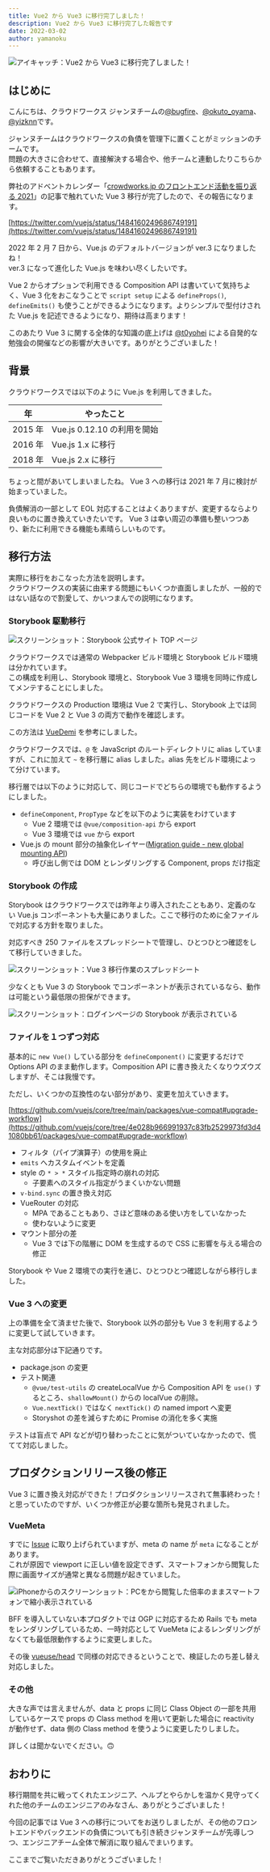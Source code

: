 ```yaml
---
title: Vue2 から Vue3 に移行完了しました！
description: Vue2 から Vue3 に移行完了した報告です
date: 2022-03-02
author: yamanoku
---
```


![アイキャッチ：Vue2 から Vue3 に移行完了しました！](https://i.gyazo.com/f37e1f4b21bab6bd8a9d0a0f2ff09fa5.png)

## はじめに

こんにちは、クラウドワークス ジャンヌチームの[@bugfire](https://qiita.com/bugfire)、[@okuto_oyama](https://twitter.com/okuto_oyama)、[@yizknn](https://qiita.com/yizknn)です。

ジャンヌチームはクラウドワークスの負債を管理下に置くことがミッションのチームです。<br>
問題の大きさに合わせて、直接解決する場合や、他チームと連動したりこちらから依頼することもあります。

弊社のアドベントカレンダー「[crowdworks.jp のフロントエンド活動を振り返る 2021](https://qiita.com/yamanoku/items/29a74ebf3d74b3017581)」の記事で触れていた Vue 3 移行が完了したので、その報告になります。

<!-- more -->

[https://twitter.com/vuejs/status/1484160249686749191](https://twitter.com/vuejs/status/1484160249686749191)

2022 年 2 月 7 日から、Vue.js のデフォルトバージョンが ver.3 になりましたね！<br>
ver.3 になって進化した Vue.js を味わい尽くしたいです。

Vue 2 からオプションで利用できる Composition API は書いていて気持ちよく、Vue 3 化をおこなうことで `script setup` による `defineProps()`, `defineEmits()` も使うことができるようになります。よりシンプルで型付けされた Vue.js を記述できるようになり、期待は高まります！

このあたり Vue 3 に関する全体的な知識の底上げは [@t0yohei](https://qiita.com/t0yohei) による自発的な勉強会の開催などの影響が大きいです。ありがとうございました！

## 背景

クラウドワークスでは以下のように Vue.js を利用してきました。

| 年 | やったこと |
| -- | -- |
| 2015 年 | Vue.js 0.12.10 の利用を開始 |
| 2016 年 | Vue.js 1.x に移行 |
| 2018 年 | Vue.js 2.x に移行 |

ちょっと間があいてしまいましたね。
Vue 3 への移行は 2021 年 7 月に検討が始まっていました。

負債解消の一部として EOL 対応することはよくありますが、変更するならより良いものに置き換えていきたいです。
Vue 3 は幸い周辺の準備も整いつつあり、新たに利用できる機能も素晴らしいものです。

## 移行方法

実際に移行をおこなった方法を説明します。<br>
クラウドワークスの実装に由来する問題にもいくつか直面しましたが、一般的ではない話なので割愛して、かいつまんでの説明になります。

### Storybook 駆動移行

![スクリーンショット：Storybook 公式サイト TOP ページ](https://i.gyazo.com/b7e0722a37dd53e5cde9f12534987379.png)

クラウドワークスでは通常の Webpacker ビルド環境と Storybook ビルド環境は分かれています。<br>
この構成を利用し、Storybook 環境と、Storybook Vue 3 環境を同時に作成してメンテすることにしました。

クラウドワークスの Production 環境は Vue 2 で実行し、Storybook 上では同じコードを Vue 2 と Vue 3 の両方で動作を確認します。

この方法は [VueDemi](https://github.com/vueuse/vue-demi) を参考にしました。

クラウドワークスでは、`@` を JavaScript のルートディレクトリに alias していますが、これに加えて `~` を移行層に alias しました。alias 先をビルド環境によって分けています。

移行層では以下のように対応して、同じコードでどちらの環境でも動作するようにしました。

- `defineComponent`, `PropType` などを以下のように実装をわけています
  - Vue 2 環境では `@vue/composition-api` から export
  - Vue 3 環境では `vue` から export
- Vue.js の mount 部分の抽象化レイヤー([Migration guide - new global mounting API](https://v3-migration.vuejs.org/breaking-changes/global-api.html#a-new-global-api-createapp))
  - 呼び出し側では DOM とレンダリングする Component, props だけ指定

### Storybook の作成

Storybook はクラウドワークスでは昨年より導入されたこともあり、定義のない Vue.js コンポーネントも大量にありました。ここで移行のために全ファイルで対応する方針を取りました。

対応すべき 250 ファイルをスプレッドシートで管理し、ひとつひとつ確認をして移行していきました。

![スクリーンショット：Vue 3 移行作業のスプレッドシート](https://i.gyazo.com/794fb3b1f890a8f1806f87855081b435.png)

少なくとも Vue 3 の Storybook でコンポーネントが表示されているなら、動作は可能という最低限の担保ができます。

![スクリーンショット：ログインページの Storybook が表示されている](https://i.gyazo.com/46a88b847feabbb8fdaa2789d13969e4.png)

### ファイルを１つずつ対応

基本的に `new Vue()` している部分を `defineComponent()` に変更するだけで Options API のまま動作します。Composition API に書き換えたくなりウズウズしますが、そこは我慢です。

ただし、いくつかの互換性のない部分があり、変更を加えていきます。

[https://github.com/vuejs/core/tree/main/packages/vue-compat#upgrade-workflow](https://github.com/vuejs/core/tree/4e028b966991937c83fb2529973fd3d41080bb61/packages/vue-compat#upgrade-workflow)


- フィルタ（パイプ演算子）の使用を廃止
- `emits` へカスタムイベントを定義
- style の `* > *` スタイル指定時の崩れの対応
  - 子要素へのスタイル指定がうまくいかない問題
- `v-bind.sync` の置き換え対応
- VueRouter の対応
  - MPA であることもあり、さほど意味のある使い方をしていなかった
  - 使わないように変更
- マウント部分の差
  - Vue 3 では下の階層に DOM を生成するので CSS に影響を与える場合の修正

Storybook や Vue 2 環境での実行を通じ、ひとつひとつ確認しながら移行しました。

### Vue 3 への変更

上の準備を全て済ませた後で、Storybook 以外の部分も Vue 3 を利用するように変更して試していきます。

主な対応部分は下記通りです。

- package.json の変更
- テスト関連
  - `@vue/test-utils` の createLocalVue から Composition API を `use()` するところ、`shallowMount()` からの localVue の削除。
  - `Vue.nextTick()` ではなく `nextTick()` の named import へ変更
  - Storyshot の差を減らすために Promise の消化を多く実施

テストは盲点で API などが切り替わったことに気がついていなかったので、慌てて対応しました。

## プロダクションリリース後の修正

Vue 3 に置き換え対応ができた！プロダクションリリースされて無事終わった！と思っていたのですが、いくつか修正が必要な箇所も発見されました。

### VueMeta

すでに [Issue](https://github.com/nuxt/vue-meta/issues/696) に取り上げられていますが、meta の name が `meta` になることがあります。<br>
これが原因で viewport に正しい値を設定できず、スマートフォンから閲覧した際に画面サイズが通常と異なる問題が起きていました。

![iPhoneからのスクリーンショット：PCをから閲覧した倍率のままスマートフォンで縮小表示されている](https://i.gyazo.com/97ef52c848de3bad53f2ceee75ebe5d4.png)

BFF を導入していない本プロダクトでは OGP に対応するため Rails でも meta をレンダリングしているため、一時対応として VueMeta によるレンダリングがなくても最低限動作するように変更しました。

その後 [vueuse/head](https://github.com/vueuse/head) で同様の対応できるということで、検証したのち差し替え対応しました。

### その他

大きな声では言えませんが、data と props に同じ Class Object の一部を共用しているケースで props の Class method を用いて更新した場合に reactivity が動作せず、data 側の Class method を使うように変更したりしました。

詳しくは聞かないでください。🙃

## おわりに

移行期間を共に戦ってくれたエンジニア、ヘルプとやらかしを温かく見守ってくれた他のチームのエンジニアのみなさん、ありがとうございました！

今回の記事では Vue 3 への移行についてをお送りしましたが、その他のフロントエンドやバックエンドの負債についても引き続きジャンヌチームが先導しつつ、エンジニアチーム全体で解消に取り組んでまいります。

ここまでご覧いただきありがとうございました！

